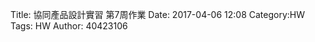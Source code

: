 Title: 協同產品設計實習 第7周作業
Date: 2017-04-06 12:08
Category:HW
Tags: HW
Author: 40423106 



<!-- PELICAN_END_SUMMARY -->


